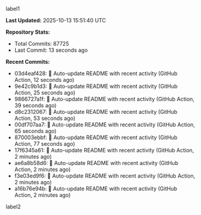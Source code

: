 
label1 
<!-- ACTIVITY_START -->
**Last Updated:** 2025-10-13 15:51:40 UTC

**Repository Stats:**
- Total Commits: 87725
- Last Commit: 13 seconds ago

**Recent Commits:**
- 03d4eaf428: 🤖 Auto-update README with recent activity (GitHub Action, 12 seconds ago)
- 9e42c9b1d3: 🤖 Auto-update README with recent activity (GitHub Action, 25 seconds ago)
- 9866727a1f: 🤖 Auto-update README with recent activity (GitHub Action, 39 seconds ago)
- d8c2312067: 🤖 Auto-update README with recent activity (GitHub Action, 53 seconds ago)
- 00df707aa7: 🤖 Auto-update README with recent activity (GitHub Action, 65 seconds ago)
- 870003ebbf: 🤖 Auto-update README with recent activity (GitHub Action, 77 seconds ago)
- 17f6345a61: 🤖 Auto-update README with recent activity (GitHub Action, 2 minutes ago)
- ae6a8b58d6: 🤖 Auto-update README with recent activity (GitHub Action, 2 minutes ago)
- f3e03ed9f6: 🤖 Auto-update README with recent activity (GitHub Action, 2 minutes ago)
- a16b76e94b: 🤖 Auto-update README with recent activity (GitHub Action, 2 minutes ago)
<!-- ACTIVITY_END -->

label2

